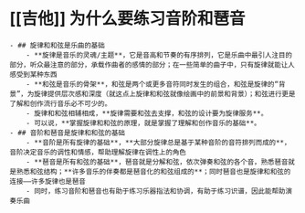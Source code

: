 # [[吉他]] 为什么要练习音阶和琶音
	- ## 旋律和和弦是乐曲的基础
		- **旋律是音乐的灵魂/主题**，它是音高和节奏的有序排列，它是乐曲中最引人注目的部分，听众最注意的部分，承载作曲者的感情的部分；在一些简单的曲子中，只有旋律就能让人感受到某种东西
		- **和弦是音乐的骨架**，和弦是两个或更多音符同时发生的组合，和弦是旋律的“背景”，为旋律提供层次感和深度（就这点上旋律和和弦就像绘画中的前景和背景）；和弦进行更是了解和创作流行音乐必不可少的。
		- 旋律和和弦相辅相成，**旋律需要和弦去支撑，和弦的设计要为旋律服务**。
		- 可以说，**掌握旋律和和弦的原理，就是掌握了理解和创作音乐的基础**。
	- ## 音阶和琶音是旋律和和弦的基础
		- **音阶是所有旋律的基础**，**大部分旋律总是基于某种音阶的音符排列而成的**，音阶决定音乐的调性和情感，帮助理解旋律在调性上的角色
		- **琶音是所有和弦的基础**，琶音就是分解和弦，依次弹奏和弦的各个音，熟悉琶音就是熟悉和弦结构；**许多音乐的伴奏都是琶音化的和弦组成的**；同时琶音也是旋律和和弦的连接——许多旋律也是琶音
		- 同时，练习音阶和琶音也有助于练习乐器指法和协调，有助于练习识谱，因此能帮助演奏乐曲
